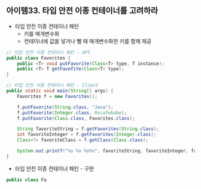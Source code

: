 ## 아이템33. 타입 안전 이종 컨테이너를 고려하라
* 타입 안전 이종 컨테이너 패턴
	* 키를 매개변수화
	* 컨테이너에 값을 넣거나 뺄 때 매개변수화한 키를 함께 제공
```java
// 타입 안전 이종 컨테이너 패턴 - API
public class Favorites {
	public <T> void putFavorite(Class<T> type, T instance);
	public <T> T getFavofite(Class<T> type);
}
```
```java
// 타입 안전 이종 컨테이너 패턴 - Client
public static void main(String[] args) {
	Favorites f = new Favorites();

	f.putFavorite(String.class, "Java");
	f.putFavorite(Integer.class, 0xcafebabe);
	f.putFavorite(Class.class, Favorites.class);

	String favoriteString = f.getFavorites(String.class);
	int favoriteInteger = f.getFavorites(Integer.class);
	Class<?> favoriteClass = f.getClass(Class.class);

	System.out.printf("%s %x %s%n", favoriteString, favoriteInteger, favoriteClass.getName());
}
```
* 타입 안전 이종 컨테이너 패턴 - 구현
```java
public class Fa
```
<!--stackedit_data:
eyJoaXN0b3J5IjpbNjM4NTU0NjgxXX0=
-->